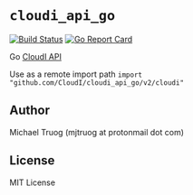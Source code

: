 `cloudi_api_go`
===============

[![Build Status](https://app.travis-ci.com/CloudI/cloudi_api_go.svg?branch=master)](https://app.travis-ci.com/CloudI/cloudi_api_go) [![Go Report Card](https://goreportcard.com/badge/github.com/CloudI/cloudi_api_go?maxAge=3600)](https://goreportcard.com/report/github.com/CloudI/cloudi_api_go)

Go [CloudI API](https://cloudi.org/api.html#1_Intro)

Use as a remote import path
`import "github.com/CloudI/cloudi_api_go/v2/cloudi"`

Author
------

Michael Truog (mjtruog at protonmail dot com)

License
-------

MIT License

